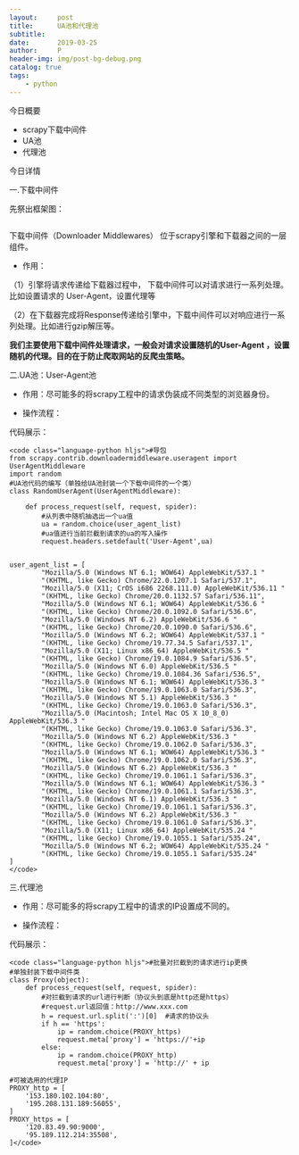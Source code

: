 ```yaml
---
layout:     post
title:      UA池和代理池
subtitle:   
date:       2019-03-25
author:     P
header-img: img/post-bg-debug.png
catalog: true
tags:
    - python
---
```

今日概要

- scrapy下载中间件
- UA池
- 代理池

今日详情

一.下载中间件

先祭出框架图：

<img src="https://img-blog.csdn.net/20180416224202657?watermark/2/text/aHR0cHM6Ly9ibG9nLmNzZG4ubmV0L3FxXzI4ODE3NzM5/font/5a6L5L2T/fontsize/400/fill/I0JBQkFCMA==/dissolve/70" alt="" data-cke-saved-src="https://img-blog.csdn.net/20180416224202657?watermark/2/text/aHR0cHM6Ly9ibG9nLmNzZG4ubmV0L3FxXzI4ODE3NzM5/font/5a6L5L2T/fontsize/400/fill/I0JBQkFCMA==/dissolve/70" />

下载中间件（Downloader Middlewares） 位于scrapy引擎和下载器之间的一层组件。

- 作用：

（1）引擎将请求传递给下载器过程中， 下载中间件可以对请求进行一系列处理。比如设置请求的 User-Agent，设置代理等

（2）在下载器完成将Response传递给引擎中，下载中间件可以对响应进行一系列处理。比如进行gzip解压等。

**我们主要使用下载中间件处理请求，一般会对请求设置随机的User-Agent ，设置随机的代理。目的在于防止爬取网站的反爬虫策略。**

二.UA池：User-Agent池

- 作用：尽可能多的将scrapy工程中的请求伪装成不同类型的浏览器身份。

- 操作流程：

代码展示：

```
<code class="language-python hljs">#导包
from scrapy.contrib.downloadermiddleware.useragent import UserAgentMiddleware
import random
#UA池代码的编写（单独给UA池封装一个下载中间件的一个类）
class RandomUserAgent(UserAgentMiddleware):

    def process_request(self, request, spider):
        #从列表中随机抽选出一个ua值
        ua = random.choice(user_agent_list)
        #ua值进行当前拦截到请求的ua的写入操作
        request.headers.setdefault('User-Agent',ua)


user_agent_list = [
        "Mozilla/5.0 (Windows NT 6.1; WOW64) AppleWebKit/537.1 "
        "(KHTML, like Gecko) Chrome/22.0.1207.1 Safari/537.1",
        "Mozilla/5.0 (X11; CrOS i686 2268.111.0) AppleWebKit/536.11 "
        "(KHTML, like Gecko) Chrome/20.0.1132.57 Safari/536.11",
        "Mozilla/5.0 (Windows NT 6.1; WOW64) AppleWebKit/536.6 "
        "(KHTML, like Gecko) Chrome/20.0.1092.0 Safari/536.6",
        "Mozilla/5.0 (Windows NT 6.2) AppleWebKit/536.6 "
        "(KHTML, like Gecko) Chrome/20.0.1090.0 Safari/536.6",
        "Mozilla/5.0 (Windows NT 6.2; WOW64) AppleWebKit/537.1 "
        "(KHTML, like Gecko) Chrome/19.77.34.5 Safari/537.1",
        "Mozilla/5.0 (X11; Linux x86_64) AppleWebKit/536.5 "
        "(KHTML, like Gecko) Chrome/19.0.1084.9 Safari/536.5",
        "Mozilla/5.0 (Windows NT 6.0) AppleWebKit/536.5 "
        "(KHTML, like Gecko) Chrome/19.0.1084.36 Safari/536.5",
        "Mozilla/5.0 (Windows NT 6.1; WOW64) AppleWebKit/536.3 "
        "(KHTML, like Gecko) Chrome/19.0.1063.0 Safari/536.3",
        "Mozilla/5.0 (Windows NT 5.1) AppleWebKit/536.3 "
        "(KHTML, like Gecko) Chrome/19.0.1063.0 Safari/536.3",
        "Mozilla/5.0 (Macintosh; Intel Mac OS X 10_8_0) AppleWebKit/536.3 "
        "(KHTML, like Gecko) Chrome/19.0.1063.0 Safari/536.3",
        "Mozilla/5.0 (Windows NT 6.2) AppleWebKit/536.3 "
        "(KHTML, like Gecko) Chrome/19.0.1062.0 Safari/536.3",
        "Mozilla/5.0 (Windows NT 6.1; WOW64) AppleWebKit/536.3 "
        "(KHTML, like Gecko) Chrome/19.0.1062.0 Safari/536.3",
        "Mozilla/5.0 (Windows NT 6.2) AppleWebKit/536.3 "
        "(KHTML, like Gecko) Chrome/19.0.1061.1 Safari/536.3",
        "Mozilla/5.0 (Windows NT 6.1; WOW64) AppleWebKit/536.3 "
        "(KHTML, like Gecko) Chrome/19.0.1061.1 Safari/536.3",
        "Mozilla/5.0 (Windows NT 6.1) AppleWebKit/536.3 "
        "(KHTML, like Gecko) Chrome/19.0.1061.1 Safari/536.3",
        "Mozilla/5.0 (Windows NT 6.2) AppleWebKit/536.3 "
        "(KHTML, like Gecko) Chrome/19.0.1061.0 Safari/536.3",
        "Mozilla/5.0 (X11; Linux x86_64) AppleWebKit/535.24 "
        "(KHTML, like Gecko) Chrome/19.0.1055.1 Safari/535.24",
        "Mozilla/5.0 (Windows NT 6.2; WOW64) AppleWebKit/535.24 "
        "(KHTML, like Gecko) Chrome/19.0.1055.1 Safari/535.24"
]
</code>
```

三.代理池

- 作用：尽可能多的将scrapy工程中的请求的IP设置成不同的。

- 操作流程：

代码展示：

```
<code class="language-python hljs">#批量对拦截到的请求进行ip更换
#单独封装下载中间件类
class Proxy(object):
    def process_request(self, request, spider):
        #对拦截到请求的url进行判断（协议头到底是http还是https）
        #request.url返回值：http://www.xxx.com
        h = request.url.split(':')[0]  #请求的协议头
        if h == 'https':
            ip = random.choice(PROXY_https)
            request.meta['proxy'] = 'https://'+ip
        else:
            ip = random.choice(PROXY_http)
            request.meta['proxy'] = 'http://' + ip

#可被选用的代理IP
PROXY_http = [
    '153.180.102.104:80',
    '195.208.131.189:56055',
]
PROXY_https = [
    '120.83.49.90:9000',
    '95.189.112.214:35508',
]</code>
```

